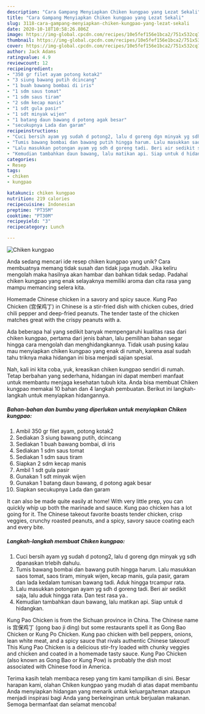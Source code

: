 ```yaml
---
description: "Cara Gampang Menyiapkan Chiken kungpao yang Lezat Sekali"
title: "Cara Gampang Menyiapkan Chiken kungpao yang Lezat Sekali"
slug: 3118-cara-gampang-menyiapkan-chiken-kungpao-yang-lezat-sekali
date: 2020-10-18T10:58:26.806Z
image: https://img-global.cpcdn.com/recipes/10e5fef156e1bca2/751x532cq70/chiken-kungpao-foto-resep-utama.jpg
thumbnail: https://img-global.cpcdn.com/recipes/10e5fef156e1bca2/751x532cq70/chiken-kungpao-foto-resep-utama.jpg
cover: https://img-global.cpcdn.com/recipes/10e5fef156e1bca2/751x532cq70/chiken-kungpao-foto-resep-utama.jpg
author: Jack Adams
ratingvalue: 4.9
reviewcount: 12
recipeingredient:
- "350 gr filet ayam potong kotak2"
- "3 siung bawang putih dcincang"
- "1 buah bawang bombai di iris"
- "1 sdm saus tomat"
- "1 sdm saus tiram"
- "2 sdm kecap manis"
- "1 sdt gula pasir"
- "1 sdt minyak wijen"
- "1 batang daun bawang d potong agak besar"
- "secukupnya Lada dan garam"
recipeinstructions:
- "Cuci bersih ayam yg sudah d potong2, lalu d goreng dgn minyak yg sdh dpanaskan trlebih dahulu."
- "Tumis bawang bombai dan bawang putih hingga harum. Lalu masukkan saos tomat, saos tiram, minyak wijen, kecap manis, gula pasir, garam dan lada kedalam tumisan bawang tadi. Aduk hingga trcampur rata."
- "Lalu masukkan potongan ayam yg sdh d goreng tadi. Beri air sedikit saja, lalu aduk hingga rata. Dan test rasa ya.."
- "Kemudian tambahkan daun bawang, lalu matikan api. Siap untuk d hidangkan."
categories:
- Resep
tags:
- chiken
- kungpao

katakunci: chiken kungpao 
nutrition: 219 calories
recipecuisine: Indonesian
preptime: "PT35M"
cooktime: "PT30M"
recipeyield: "3"
recipecategory: Lunch

---
```



![Chiken kungpao](https://img-global.cpcdn.com/recipes/10e5fef156e1bca2/751x532cq70/chiken-kungpao-foto-resep-utama.jpg)

Anda sedang mencari ide resep chiken kungpao yang unik? Cara membuatnya memang tidak susah dan tidak juga mudah. Jika keliru mengolah maka hasilnya akan hambar dan bahkan tidak sedap. Padahal chiken kungpao yang enak selayaknya memiliki aroma dan cita rasa yang mampu memancing selera kita.

Homemade Chinese chicken in a savory and spicy sauce. Kung Pao Chicken (宫保鸡丁) in Chinese is a stir-fried dish with chicken cubes, dried chili pepper and deep-fried peanuts. The tender taste of the chicken matches great with the crispy peanuts with a.

Ada beberapa hal yang sedikit banyak mempengaruhi kualitas rasa dari chiken kungpao, pertama dari jenis bahan, lalu pemilihan bahan segar hingga cara mengolah dan menghidangkannya. Tidak usah pusing kalau mau menyiapkan chiken kungpao yang enak di rumah, karena asal sudah tahu triknya maka hidangan ini bisa menjadi sajian spesial.


Nah, kali ini kita coba, yuk, kreasikan chiken kungpao sendiri di rumah. Tetap berbahan yang sederhana, hidangan ini dapat memberi manfaat untuk membantu menjaga kesehatan tubuh kita. Anda bisa membuat Chiken kungpao memakai 10 bahan dan 4 langkah pembuatan. Berikut ini langkah-langkah untuk menyiapkan hidangannya.

<!--inarticleads1-->

##### Bahan-bahan dan bumbu yang diperlukan untuk menyiapkan Chiken kungpao:

1. Ambil 350 gr filet ayam, potong kotak2
1. Sediakan 3 siung bawang putih, dcincang
1. Sediakan 1 buah bawang bombai, di iris
1. Sediakan 1 sdm saus tomat
1. Sediakan 1 sdm saus tiram
1. Siapkan 2 sdm kecap manis
1. Ambil 1 sdt gula pasir
1. Gunakan 1 sdt minyak wijen
1. Gunakan 1 batang daun bawang, d potong agak besar
1. Siapkan secukupnya Lada dan garam


It can also be made quite easily at home! With very little prep, you can quickly whip up both the marinade and sauce. Kung pao chicken has a lot going for it. The Chinese takeout favorite boasts tender chicken, crisp veggies, crunchy roasted peanuts, and a spicy, savory sauce coating each and every bite. 

<!--inarticleads2-->

##### Langkah-langkah membuat Chiken kungpao:

1. Cuci bersih ayam yg sudah d potong2, lalu d goreng dgn minyak yg sdh dpanaskan trlebih dahulu.
1. Tumis bawang bombai dan bawang putih hingga harum. Lalu masukkan saos tomat, saos tiram, minyak wijen, kecap manis, gula pasir, garam dan lada kedalam tumisan bawang tadi. Aduk hingga trcampur rata.
1. Lalu masukkan potongan ayam yg sdh d goreng tadi. Beri air sedikit saja, lalu aduk hingga rata. Dan test rasa ya..
1. Kemudian tambahkan daun bawang, lalu matikan api. Siap untuk d hidangkan.


Kung Pao Chicken is from the Sichuan province in China. The Chinese name is 宫保鸡丁 (gong bao ji ding) but some restaurants spell it as Gong Bao Chicken or Kung Po Chicken. Kung pao chicken with bell peppers, onions, lean white meat, and a spicy sauce that rivals authentic Chinese takeout! This Kung Pao Chicken is a delicious stir-fry loaded with chunky veggies and chicken and coated in a homemade tasty sauce. Kung Pao Chicken (also known as Gong Bao or Kung Pow) is probably the dish most associated with Chinese food in America. 

Terima kasih telah membaca resep yang tim kami tampilkan di sini. Besar harapan kami, olahan Chiken kungpao yang mudah di atas dapat membantu Anda menyiapkan hidangan yang menarik untuk keluarga/teman ataupun menjadi inspirasi bagi Anda yang berkeinginan untuk berjualan makanan. Semoga bermanfaat dan selamat mencoba!

